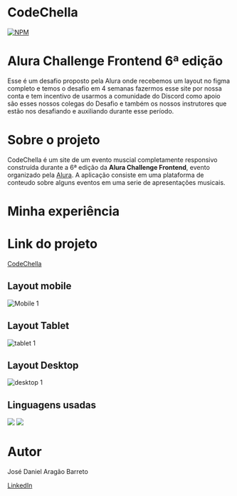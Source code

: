 # **CodeChella**
[![NPM](https://img.shields.io/npm/l/react)](https://github.com/DanielBarret0/adopet/blob/main/LICENSE)

# Alura Challenge Frontend 6ª edição

Esse é um desafio proposto pela Alura onde recebemos um layout no figma completo e temos o desafio em 4 semanas fazermos esse site por nossa conta e tem incentivo de usarmos a comunidade do Discord como apoio são esses nossos colegas do Desafio e também os nossos instrutores que estão nos desafiando e auxiliando durante esse período.

# Sobre o projeto

CodeChella é um site de um evento muscial completamente responsivo construída durante a 6ª edição da **Alura Challenge Frontend**, evento organizado pela [Alura](https://www.alura.com.br/).
A aplicação consiste em uma plataforma de conteudo sobre alguns eventos em uma serie de apresentações musicais.

# Minha experiência



# Link do projeto

[CodeChella]()

## Layout mobile 
![Mobile 1]()

## Layout Tablet
![tablet 1]()

## Layout Desktop
![desktop 1](h)

## Linguagens usadas
<div align='left'>
  <img src="https://img.shields.io/badge/HTML5-E34F26?style=for-the-badge&logo=html5&logoColor=white">
  <img src="https://img.shields.io/badge/CSS3-1572B6?style=for-the-badge&logo=css3&logoColor=white">
</div>

# Autor

José Daniel Aragão Barreto

[LinkedIn](https://www.linkedin.com/in/daniel-barreto-1b763216a/)

